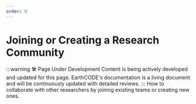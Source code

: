 ```yaml
---
order: 0
---
```

# Joining or Creating a Research Community
:::warning 🛠️ Page Under Development
Content is being actively developed and updated for this page. EarthCODE's documentation is a living document and will be continuously updated with detailed reviews.
:::
How to collaborate with other researchers by joining existing teams or creating new ones.

